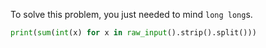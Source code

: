 To solve this problem, you just needed to mind `long long`s.

```python
print(sum(int(x) for x in raw_input().strip().split()))
```
